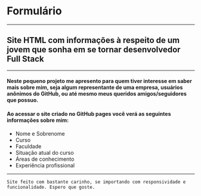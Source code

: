 # Formulário
-----
## Site HTML com informações à respeito de um jovem que sonha em se tornar desenvolvedor Full Stack
-----
#### Neste pequeno projeto me apresento para quem tiver interesse em saber mais sobre mim, seja algum representante de uma empresa, usuários anônimos do GitHub, ou até mesmo meus queridos amigos/seguidores que possuo.
#### Ao acessar o site criado no GitHub pages você verá as seguintes informações sobre mim:
* Nome e Sobrenome
* Curso
* Faculdade
* Situação atual do curso
* Áreas de conhecimento
* Experiência profissional
------------



  `Site feito com bastante carinho, se importando com responsividade e funcionalidade. Espero que goste.` 

